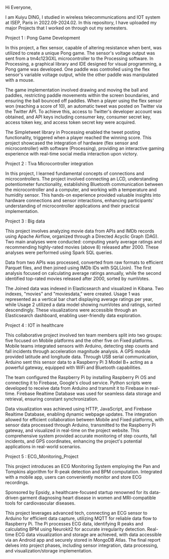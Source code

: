 Hi Everyone,

I am Kuiyu DING, I studied in wireless telecommunications and IOT system at ISEP, Paris in 2022.09-2024.02. In this repository, I have uploaded my major Projects that I worked on through out my semesters.

Project 1 : Pong Game Development

In this project, a flex sensor, capable of altering resistance when bent, was utilized to create a unique Pong game. The sensor's voltage output was sent from a tm4c123GXL microcontroller to the Processing software. In Processing, a graphical library and IDE designed for visual programming, a Pong game was developed. One paddle was controlled using the flex sensor's variable voltage output, while the other paddle was manipulated with a mouse.

The game implementation involved drawing and moving the ball and paddles, restricting paddle movements within the screen boundaries, and ensuring the ball bounced off paddles. When a player using the flex sensor won (reaching a score of 10), an automatic tweet was posted on Twitter via the Twitter API. To achieve this, access to Twitter's developer account was obtained, and API keys including consumer key, consumer secret key, access token key, and access token secret key were acquired.

The Simpletweet library in Processing enabled the tweet posting functionality, triggered when a player reached the winning score. This project showcased the integration of hardware (flex sensor and microcontroller) with software (Processing), providing an interactive gaming experience with real-time social media interaction upon victory.

Project 2 : Tiva Microcontroller integration

In this project, I learned fundamental concepts of connections and microcontrollers. The project involved connecting an LCD, understanding potentiometer functionality, establishing Bluetooth communication between the microcontroller and a computer, and working with a temperature and humidity sensor. This hands-on experience provided valuable insights into hardware connections and sensor interactions, enhancing participants' understanding of microcontroller applications and their practical implementation.

Project 3 : Big data

This project involves analyzing movie data from APIs and IMDb records using Apache Airflow, organized through a Directed Acyclic Graph (DAG). Two main analyses were conducted: computing yearly average ratings and recommending highly-rated movies (above 8) released after 2000. These analyses were performed using Spark SQL queries.

Data from two APIs was processed, converted from raw formats to efficient Parquet files, and then joined using IMDb IDs with SQL(Join). The first analysis focused on calculating average ratings annually, while the second identified top-rated movies released after 2000, sorted by numVotes.

The Joined data was indexed in Elasticsearch and visualized in Kibana. Two indexes, "movies" and "moviesdata," were created. Usage 1 was represented as a vertical bar chart displaying average ratings per year, while Usage 2 utilized a data model showing numVotes and ratings, sorted descendingly. These visualizations were accessible through an Elasticsearch dashboard, enabling user-friendly data exploration.

Project 4 : IOT in healthcare

This collaborative project involved ten team members split into two groups: five focused on Mobile platforms and the other five on Fixed platforms. Mobile teams integrated sensors with Arduino, detecting step counts and fall incidents through acceleration magnitude analysis. A GPS module provided latitude and longitude data. Through USB serial communication, Arduino sent this sensor data to a Raspberry Pi 3 Model B+ acting as a powerful gateway, equipped with WiFi and Bluetooth capabilities.

The team configured the Raspberry Pi by installing Raspberry Pi OS and connecting it to Firebase, Google's cloud service. Python scripts were developed to receive data from Arduino and transmit it to Firebase in real-time. Firebase Realtime Database was used for seamless data storage and retrieval, ensuring constant synchronization.

Data visualization was achieved using HTTP, JavaScript, and Firebase Realtime Database, enabling dynamic webpage updates. The integration allowed for efficient collaboration between Mobile and Fixed platforms, with sensor data processed through Arduino, transmitted to the Raspberry Pi gateway, and visualized in real-time on the project website. This comprehensive system provided accurate monitoring of step counts, fall incidents, and GPS coordinates, enhancing the project's potential applications in real-world scenarios.

Project 5 : ECG_Monitoring_Project

This project introduces an ECG Monitoring System employing the Pan and Tompkins algorithm for R-peak detection and BPM computation. Integrated with a mobile app, users can conveniently monitor and store ECG recordings.

Sponsored by Epsidy, a healthcare-focused startup renowned for its data-driven garment diagnosing heart disease in women and MRI-compatible tools for cardiovascular diseases. 

This project leverages advanced tech, connecting an ECG sensor to Arduino for efficient data capture, utilizing MQTT for reliable data flow to Raspberry Pi. The Pi processes ECG data, identifying R peaks and calculating BPM using Neurokit2 for accurate irregularity detection. Real-time ECG data visualization and storage are achieved, with data accessible via an Android app and securely stored in MongoDB Atlas. The final report delves into project phases, including sensor integration, data processing, and visualization/storage implementation.






